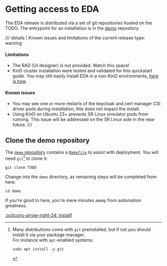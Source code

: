 # Getting access to EDA

The EDA release is distributed via a set of git repositories hosted on the TODO. The entrypoint for an installation is in the [demo][demo-repo] repository.

/// details | Known issues and limitations of the current release
    type: warning

<h4>Limitations</h4>

- The RAD (UI designer) is not provided. Watch this space!
- KinD cluster installation were tested and validated for this quickstart guide. You may still easily install EDA in a non-KinD environments, [here is how](../user-guide/install-advanced.md#eda-in-a-non-kind-cluster).

<h4>Known issues</h4>

- You may see one or more restarts of the keycloak and cert manager CSI driver pods during installation, this does not impact the install.
- Using KinD on Ubuntu 23+ prevents SR Linux simulator pods from running. This issue will be addressed on the SR Linux side in the near future.
///

## Clone the demo repository

The [`demo` repository][demo-repo] contains a [`Makefile`][makefile] to assist with deployment. You will need `git`[^1] to clone it:

```shell
git clone TODO
```

Change into the `demo` directory, as remaining steps will be completed from here.

```shell
cd demo
```

If you're good to here, you're mere minutes away from automation greatness.

[:octicons-arrow-right-24: Install!](install.md)

[demo-repo]: TODO
[makefile]: TODO

[^1]: Many distributions come with `git` preinstalled, but if not you should install it via your package manager.  
    For instance with `apt`-enabled systems:

    ```shell
    sudo apt install -y git
    ```
